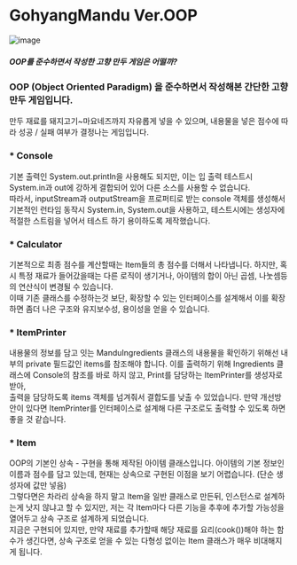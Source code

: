 # GohyangMandu Ver.OOP

![image](https://github.com/choi-hyeseong/EggTranslate/assets/114974288/a117ab62-f639-4171-9070-2643716ba766)

##### OOP를 준수하면서 작성한 고향 만두 게임은 어떨까?

### OOP (Object Oriented Paradigm) 을 준수하면서 작성해본 간단한 고향만두 게임입니다.
만두 재료를 돼지고기~마요네즈까지 자유롭게 넣을 수 있으며, 내용물을 넣은 점수에 따라 성공 / 실패 여부가 결정나는 게임입니다.

### * Console
기본 출력인 System.out.println을 사용해도 되지만, 이는 입 출력 테스트시 System.in과 out에 강하게 결합되어 있어 다른 소스를 사용할 수 없습니다.<br/>
따라서, inputStream과 outputStream을 프로퍼티로 받는 console 객체를 생성해서 기본적인 런타임 동작시 System.in, System.out을 사용하고, 테스트시에는 생성자에 적절한 스트림을 넣어서 테스트 하기 용이하도록 제작했습니다.

### * Calculator
기본적으로 최종 점수를 계산할때는 Item들의 총 점수를 더해서 나타냅니다. 하지만, 혹시 특정 재료가 들어갔을때는 다른 로직이 생기거나, 아이템의 합이 아닌 곱셈, 나눗셈등의 연산식이 변경될 수 있습니다.<br/>
이때 기존 클래스를 수정하는것 보단, 확장할 수 있는 인터페이스를 설계해서 이를 확장하면 좀더 나은 구조와 유지보수성, 용이성을 얻을 수 있습니다.

### * ItemPrinter
내용물의 정보를 담고 잇는 ManduIngredients 클래스의 내용물을 확인하기 위해선 내부의 private 필드값인 items를 참조해야 합니다. 이를 출력하기 위해 Ingredients 클래스에 Console의 참조를 바로 하지 않고, Print를 담당하는 ItemPrinter를 생성자로 받아, <br/>
출력을 담당하도록 items 객체를 넘겨줘서 결합도를 낮출 수 있었습니다. 만약 개선방안이 있다면 ItemPrinter를 인터페이스로 설계해 다른 구조로도 출력할 수 있도록 하면 좋을 것 같습니다.

### * Item
OOP의 기본인 상속 - 구현을 통해 제작된 아이템 클래스입니다. 아이템의 기본 정보인 이름과 점수를 담고 있는데, 현재는 상속으로 구현된 이점을 보기 어렵습니다. (단순 생성자에 값만 넣음)
<br/>그렇다면은 차라리 상속을 하지 말고 Item을 일반 클래스로 만든뒤, 인스턴스로 설계하는게 낫지 않냐고 할 수 있지만, 저는 각 Item마다 다른 기능을 추후에 추가할 가능성을 열어두고 상속 구조로 설계하게 되었습니다.
<br/>지금은 구현되어 있지만, 만약 재료를 추가할때 해당 재료를 요리(cook())해야 하는 함수가 생긴다면, 상속 구조로 얻을 수 있는 다형성 없이는 Item 클래스가 매우 비대해지게 됩니다.
